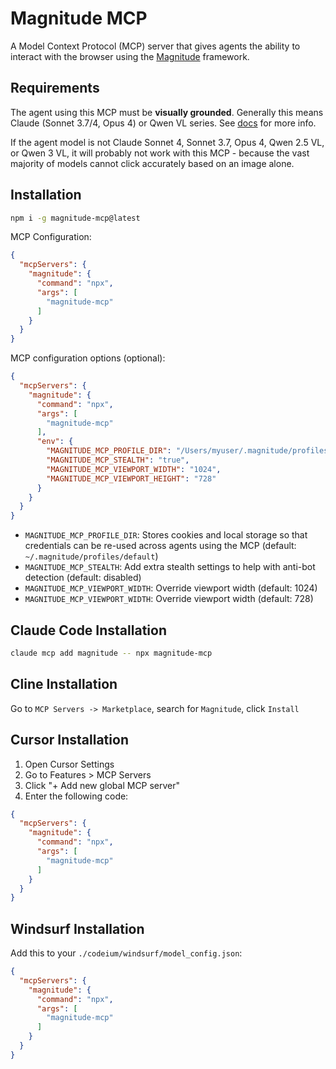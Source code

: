 # Magnitude MCP

A Model Context Protocol (MCP) server that gives agents the ability to interact with the browser using the [Magnitude](https://github.com/sagekit/magnitude) framework.

## Requirements
The agent using this MCP must be **visually grounded**. Generally this means Claude (Sonnet 3.7/4, Opus 4) or Qwen VL series. See [docs](https://docs.magnitude.run/core-concepts/compatible-llms) for more info.

If the agent model is not Claude Sonnet 4, Sonnet 3.7, Opus 4, Qwen 2.5 VL, or Qwen 3 VL, it will probably not work with this MCP - because the vast majority of models cannot click accurately based on an image alone.

## Installation
```sh
npm i -g magnitude-mcp@latest
```

MCP Configuration:
```json
{
  "mcpServers": {
    "magnitude": {
      "command": "npx",
      "args": [
        "magnitude-mcp"
      ]
    }
  }
}
```

MCP configuration options (optional):
```json
{
  "mcpServers": {
    "magnitude": {
      "command": "npx",
      "args": [
        "magnitude-mcp"
      ],
      "env": {
        "MAGNITUDE_MCP_PROFILE_DIR": "/Users/myuser/.magnitude/profiles/default", 
        "MAGNITUDE_MCP_STEALTH": "true", 
        "MAGNITUDE_MCP_VIEWPORT_WIDTH": "1024",
        "MAGNITUDE_MCP_VIEWPORT_HEIGHT": "728"
      }
    }
  }
}
```
- `MAGNITUDE_MCP_PROFILE_DIR`: Stores cookies and local storage so that credentials can be re-used across agents using the MCP (default: `~/.magnitude/profiles/default`)
- `MAGNITUDE_MCP_STEALTH`: Add extra stealth settings to help with anti-bot detection (default: disabled)
- `MAGNITUDE_MCP_VIEWPORT_WIDTH`: Override viewport width (default: 1024)
- `MAGNITUDE_MCP_VIEWPORT_WIDTH`: Override viewport width (default: 728)

## Claude Code Installation
```sh
claude mcp add magnitude -- npx magnitude-mcp
```

## Cline Installation

Go to `MCP Servers -> Marketplace`, search for `Magnitude`, click `Install`

## Cursor Installation

1. Open Cursor Settings
2. Go to Features > MCP Servers
3. Click "+ Add new global MCP server"
4. Enter the following code: 
```json
{
  "mcpServers": {
    "magnitude": {
      "command": "npx",
      "args": [
        "magnitude-mcp"
      ]
    }
  }
}
```

## Windsurf Installation
Add this to your `./codeium/windsurf/model_config.json`:
```json
{
  "mcpServers": {
    "magnitude": {
      "command": "npx",
      "args": [
        "magnitude-mcp"
      ]
    }
  }
}
```